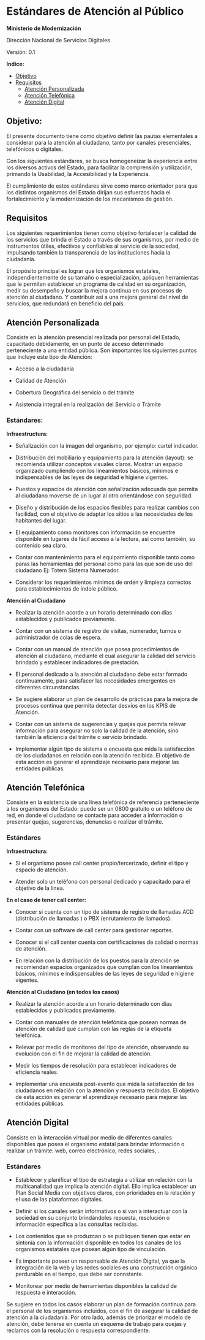 # Estándares de Atención al Público

**Ministerio de Modernización**

Dirección Nacional de Servicios Digitales

Versión: 0.1 

**Indice:**

* [Objetivo](#objetivo)
* [Requisitos](#requisitos)
    * [Atención Personalizada](#atención-personalizada)
    * [Atención Telefónica](#atención-telefónica)
    * [Atención Digital](#atención-digital)

## Objetivo: 

El presente documento tiene como objetivo definir las pautas elementales a considerar para la atención al ciudadano, tanto por canales presenciales, telefónicos o digitales.

Con los siguientes estándares, se busca homogeneizar la experiencia entre los diversos activos del Estado, para facilitar la comprensión y utilización, primando la Usabilidad, la Accesibilidad y la Experiencia.

El cumplimiento de estos estándares sirve como marco orientador para que los distintos organismos del Estado dirijan sus esfuerzos hacia el fortalecimiento y la modernización de los mecanismos de gestión.

## Requisitos

Los siguientes requerimientos tienen como objetivo fortalecer la calidad de los servicios que brinda el Estado a través de sus organismos, por medio de instrumentos útiles, efectivos y confiables al servicio de la sociedad, impulsando también la transparencia de las instituciones hacia la ciudadanía.

El propósito principal es lograr que los organismos estatales, independientemente de su tamaño o especialización, apliquen herramientas que le permitan establecer un programa de calidad en su organización, medir su desempeño y buscar la mejora continua en sus procesos de atención al ciudadano. Y contribuir así a una mejora general del nivel de servicios, que redundará en beneficio del país.

## Atención Personalizada

Consiste en la atención presencial realizada por personal del Estado, capacitado debidamente, en un punto de acceso determinado perteneciente a una entidad pública. Son importantes los siguientes puntos que incluye este tipo de Atención:

* Acceso a la ciudadanía 

* Calidad de Atención

* Cobertura Geográfica del servicio o del trámite

* Asistencia integral en la realización del Servicio o Trámite	

### Estándares:

**Infraestructura:**

* Señalización con la imagen del organismo, por ejemplo: cartel indicador.

* Distribución del mobiliario y equipamiento para la atención (layout): se recomienda utilizar conceptos visuales claros. Mostrar un espacio organizado cumpliendo con los lineamientos básicos, mínimos e indispensables de las leyes de seguridad e higiene vigentes.  

* Puestos y espacios de atención con señalización adecuada que permita al ciudadano moverse de un lugar al otro orientándose con seguridad. 

* Diseño y distribución de los espacios flexibles para realizar cambios con facilidad, con el objetivo de adaptar los sitios a las necesidades de los habitantes del lugar.

* El equipamiento como monitores con información se encuentre disponible en lugares de fácil acceso a la lectura, así como también, su contenido sea claro. 

* Contar con mantenimiento para el equipamiento disponible tanto como paras las herramientas del personal como para las que son de uso del ciudadano Ej: Totem Sistema Numerador.

* Considerar los requerimientos mínimos de orden y limpieza correctos para establecimientos de índole público.

**Atención al Ciudadano**

* Realizar la atención acorde a un horario determinado con días establecidos y publicados previamente. 

* Contar con un sistema de registro de visitas, numerador, turnos o administrador de colas de espera. 

* Contar con un manual de atención que posea procedimientos de atención al ciudadano, mediante el cual asegurar la calidad del servicio brindado y establecer indicadores de prestación.

* El personal dedicado a la atención al ciudadano debe estar formado continuamente, para satisfacer las necesidades emergentes en diferentes circunstancias.

* Se sugiere elaborar un plan de desarrollo de prácticas para la mejora de procesos continua que permita detectar desvíos en los KPIS de Atención. 

* Contar con un sistema de sugerencias y quejas que permita relevar información para asegurar no solo la calidad de la atención, sino  también la eficiencia del trámite o servicio brindado.

* Implementar algún tipo de sistema o encuesta que mida la satisfacción de los ciudadanos en relación con la atención recibida. El objetivo de esta acción es generar el aprendizaje necesario para mejorar las entidades públicas. 

## Atención Telefónica

Consiste en la existencia de una línea telefónica de referencia perteneciente a los organismos del Estado: puede ser un 0800 gratuito o un teléfono de red, en donde el ciudadano se contacte para acceder a información o presentar quejas, sugerencias, denuncias o realizar el trámite. 

### Estándares

**Infraestructura:**

* Si el organismo posee call center propio/tercerizado, definir el tipo y espacio de atención.

* Atender solo un teléfono con personal dedicado y capacitado para el objetivo de la línea. 

**En el caso de tener call center:**

* Conocer si cuenta con un tipo de sistema de registro de llamadas ACD (distribución de llamadas ) o PBX (enrutamiento de llamados).

* Contar con un software de call center para gestionar reportes.

* Conocer si el call center cuenta con certificaciones de calidad o normas de atención.

* En relación con la distribución de los puestos para la atención se recomiendan espacios organizados que cumplan con los lineamientos básicos, mínimos e indispensables de las leyes de seguridad e higiene vigentes.  

**Atención al Ciudadano (en todos los casos)**

* Realizar la atención acorde a un horario determinado con días establecidos y publicados previamente.

* Contar con manuales de atención telefónica que posean normas de atención de calidad que cumplan con las reglas de la etiqueta telefónica.

* Relevar por medio de monitoreo del tipo de atención, observando su evolución con el fin de mejorar la calidad de atención. 

* Medir los tiempos de resolución para establecer indicadores de eficiencia reales.

* Implementar una encuesta post-evento que mida la satisfacción de los ciudadanos en relación con la atención y respuesta recibidas. El objetivo de esta acción es generar el aprendizaje necesario para mejorar las entidades públicas. 

## Atención Digital

Consiste en la interacción virtual por medio de diferentes canales disponibles que posea el organismo estatal para brindar información o realizar un trámite: web, correo electrónico, redes sociales, . 

### Estándares

* Establecer y planificar el tipo de estrategia a utilizar en relación con la multicanalidad que implica la atención digital. Ello implica establecer un Plan Social Media con objetivos claros, con prioridades en la relación y el uso de las plataformas digitales. 

* Definir si los canales serán informativos o si van a interactuar con la sociedad en su conjunto brindándoles repuesta, resolución o información específica a las consultas recibidas. 

* Los contenidos que se produzcan o se publiquen tienen que estar en sintonía con la información disponible en todos los canales de los organismos estatales que posean algún tipo de vinculación. 

* Es importante poseer un responsable de Atención Digital, ya que la integración de la web y las redes sociales es una construcción orgánica perdurable en el tiempo, que debe ser connstante.

* Monitorear por medio de herramientas disponibles la calidad de respuesta e interacción. 

Se sugiere en todos los casos elaborar un plan de formación continua para el personal de los organismos incluidos, con el fin  de asegurar la calidad de atención a la ciudadanía. Por otro lado, además de priorizar el modelo de atención, debe tenerse en cuenta un esquema de trabajo para quejas y reclamos con la resolución o respuesta correspondiente. 

